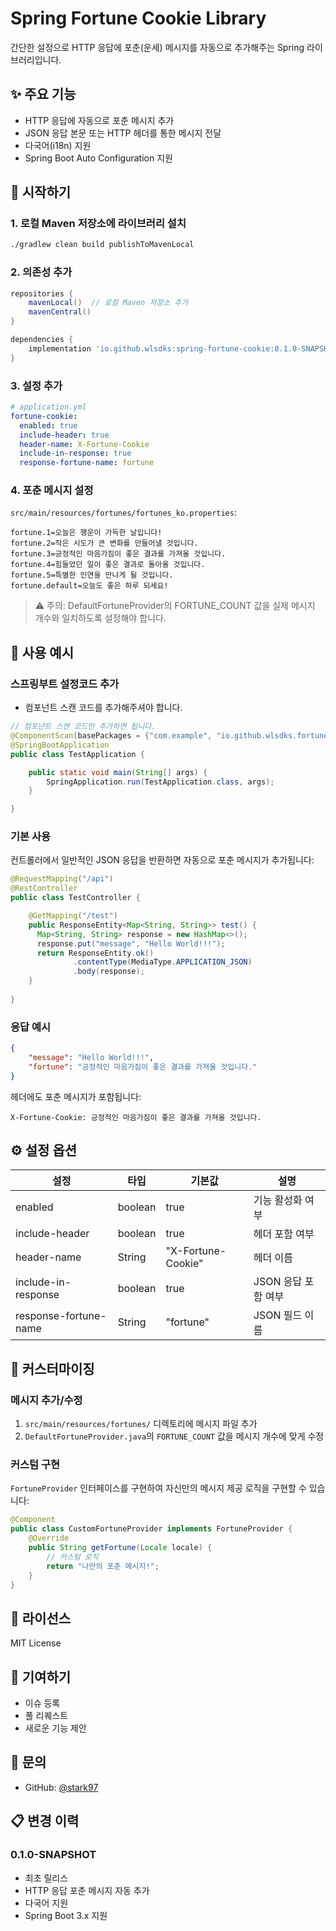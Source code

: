 # Spring Fortune Cookie Library

간단한 설정으로 HTTP 응답에 포춘(운세) 메시지를 자동으로 추가해주는 Spring 라이브러리입니다.

## ✨ 주요 기능
- HTTP 응답에 자동으로 포춘 메시지 추가
- JSON 응답 본문 또는 HTTP 헤더를 통한 메시지 전달
- 다국어(i18n) 지원
- Spring Boot Auto Configuration 지원

## 🚀 시작하기

### 1. 로컬 Maven 저장소에 라이브러리 설치
```bash
./gradlew clean build publishToMavenLocal
```

### 2. 의존성 추가
```gradle
repositories {
    mavenLocal()  // 로컬 Maven 저장소 추가
    mavenCentral()
}

dependencies {
    implementation 'io.github.wlsdks:spring-fortune-cookie:0.1.0-SNAPSHOT'
}
```

### 3. 설정 추가
```yaml
# application.yml
fortune-cookie:
  enabled: true
  include-header: true
  header-name: X-Fortune-Cookie
  include-in-response: true
  response-fortune-name: fortune
```

### 4. 포춘 메시지 설정
`src/main/resources/fortunes/fortunes_ko.properties`:
```properties
fortune.1=오늘은 행운이 가득한 날입니다!
fortune.2=작은 시도가 큰 변화를 만들어낼 것입니다.
fortune.3=긍정적인 마음가짐이 좋은 결과를 가져올 것입니다.
fortune.4=힘들었던 일이 좋은 결과로 돌아올 것입니다.
fortune.5=특별한 인연을 만나게 될 것입니다.
fortune.default=오늘도 좋은 하루 되세요!
```

> ⚠️ 주의: DefaultFortuneProvider의 FORTUNE_COUNT 값을 실제 메시지 개수와 일치하도록 설정해야 합니다.

## 📝 사용 예시

### 스프링부트 설정코드 추가
- 컴포넌트 스캔 코드를 추가해주셔야 합니다.
```java
// 컴포넌트 스캔 코드만 추가하면 됩니다.
@ComponentScan(basePackages = {"com.example", "io.github.wlsdks.fortunecookie"})
@SpringBootApplication
public class TestApplication {

    public static void main(String[] args) {
        SpringApplication.run(TestApplication.class, args);
    }

}
```

### 기본 사용
컨트롤러에서 일반적인 JSON 응답을 반환하면 자동으로 포춘 메시지가 추가됩니다:

```java
@RequestMapping("/api")
@RestController
public class TestController {

    @GetMapping("/test")
    public ResponseEntity<Map<String, String>> test() {
      Map<String, String> response = new HashMap<>();
      response.put("message", "Hello World!!!");
      return ResponseEntity.ok()
              .contentType(MediaType.APPLICATION_JSON)
              .body(response);
    }
    
}
```

### 응답 예시
```json
{
    "message": "Hello World!!!",
    "fortune": "긍정적인 마음가짐이 좋은 결과를 가져올 것입니다."
}
```

헤더에도 포춘 메시지가 포함됩니다:
```http
X-Fortune-Cookie: 긍정적인 마음가짐이 좋은 결과를 가져올 것입니다.
```

## ⚙️ 설정 옵션

| 설정 | 타입 | 기본값 | 설명 |
|------|------|--------|------|
| enabled | boolean | true | 기능 활성화 여부 |
| include-header | boolean | true | 헤더 포함 여부 |
| header-name | String | "X-Fortune-Cookie" | 헤더 이름 |
| include-in-response | boolean | true | JSON 응답 포함 여부 |
| response-fortune-name | String | "fortune" | JSON 필드 이름 |

## 🔧 커스터마이징

### 메시지 추가/수정
1. `src/main/resources/fortunes/` 디렉토리에 메시지 파일 추가
2. `DefaultFortuneProvider.java`의 `FORTUNE_COUNT` 값을 메시지 개수에 맞게 수정

### 커스텀 구현
`FortuneProvider` 인터페이스를 구현하여 자신만의 메시지 제공 로직을 구현할 수 있습니다:

```java
@Component
public class CustomFortuneProvider implements FortuneProvider {
    @Override
    public String getFortune(Locale locale) {
        // 커스텀 로직
        return "나만의 포춘 메시지!";
    }
}
```

## 📄 라이선스
MIT License

## 🤝 기여하기
- 이슈 등록
- 풀 리퀘스트
- 새로운 기능 제안

## 💬 문의
- GitHub: [@stark97](https://github.com/wlsdks)

## 📋 변경 이력
### 0.1.0-SNAPSHOT
- 최초 릴리스
- HTTP 응답 포춘 메시지 자동 추가
- 다국어 지원
- Spring Boot 3.x 지원